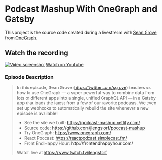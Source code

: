 # Podcast Mashup With OneGraph and Gatsby

This project is the source code created during a livestream with [Sean Grove](https://github.com/sgrove) from [OneGraph](https://www.onegraph.com).

## Watch the recording

[![Video screenshot](http://cl.ly/d52adcb08c63/Screen%252520Shot%2525202018-10-10%252520at%2525204.06.46%252520PM.png)](https://www.youtube.com/watch?v=10jeoEWy-8g&t=0s&list=PLz8Iz-Fnk_eTpvd49Sa77NiF8Uqq5Iykx)
[Watch on YouTube](https://www.youtube.com/watch?v=10jeoEWy-8g&t=0s&list=PLz8Iz-Fnk_eTpvd49Sa77NiF8Uqq5Iykx)

### Episode Description

> In this episode, Sean Grove (https://twitter.com/sgrove) teaches us how to use OneGraph — a super powerful way to combine data from lots of different apps into a single, unified GraphQL API — in a Gatsby app that loads the latest from a few of our favorite podcasts. We even set up webhooks to automatically rebuild the site whenever a new episode is available!
> 
> - See the site we built: https://podcast-mashup.netlify.com/
> - Source code: https://github.com/jlengstorf/podcast-mashup
> - Try OneGraph: https://www.onegraph.com/
> - React Podcast: https://reactpodcast.simplecast.fm/
> - Front End Happy Hour: http://frontendhappyhour.com/
> 
> Watch live at https://www.twitch.tv/jlengstorf
